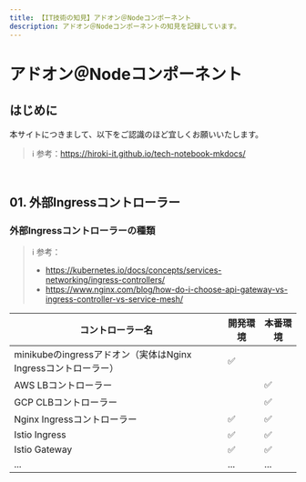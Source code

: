 ```yaml
---
title: 【IT技術の知見】アドオン＠Nodeコンポーネント
description: アドオン＠Nodeコンポーネントの知見を記録しています。
---
```


# アドオン＠Nodeコンポーネント

## はじめに

本サイトにつきまして、以下をご認識のほど宜しくお願いいたします。



> ℹ️ 参考：https://hiroki-it.github.io/tech-notebook-mkdocs/

<br>


## 01. 外部Ingressコントローラー

### 外部Ingressコントローラーの種類

> ℹ️ 参考：
>
> - https://kubernetes.io/docs/concepts/services-networking/ingress-controllers/
> - https://www.nginx.com/blog/how-do-i-choose-api-gateway-vs-ingress-controller-vs-service-mesh/

| コントローラー名                                      | 開発環境 | 本番環境 |
|-----------------------------------------------|----------|----------|
| minikubeのingressアドオン（実体はNginx Ingressコントローラー） | ✅        |          |
| AWS LBコントローラー                                 |          | ✅        |
| GCP CLBコントローラー                                |          | ✅        |
| Nginx Ingressコントローラー                          | ✅        | ✅        |
| Istio Ingress                                 | ✅        | ✅        |
| Istio Gateway                                 | ✅        | ✅        |
| ...                                           | ...      | ...      |


<br>
